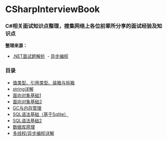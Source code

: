 # CSharpInterviewBook
### C#相关面试知识点整理，搜集网络上各位前辈所分享的面试经验及知识点  
 **整理来源：**  
- [.NET面试题解析](http://www.cnblogs.com/anding/p/5226343.html)  - [异步编程](https://www.cnblogs.com/jonins/p/9558275.html)
### 目录  
- [值类型、引用类型、装箱与拆箱](https://github.com/caxich/CSharpInterviewBook/blob/master/CSharpInterviewBook/Part1/C%23%E5%9F%BA%E7%A1%80.md)  
- [string详解](https://github.com/caxich/CSharpInterviewBook/blob/master/CSharpInterviewBook/Part1/string.md)
- [面向对象基础1](https://github.com/caxich/CSharpInterviewBook/blob/master/CSharpInterviewBook/Part1/%E9%9D%A2%E5%90%91%E5%AF%B9%E8%B1%A1%E5%9F%BA%E7%A1%801.md)
- [面向对象基础2](https://github.com/caxich/CSharpInterviewBook/blob/master/CSharpInterviewBook/Part1/%E9%9D%A2%E5%90%91%E5%AF%B9%E8%B1%A1%E5%9F%BA%E7%A1%802.md)
- [GC与内存管理](https://github.com/caxich/CSharpInterviewBook/blob/master/CSharpInterviewBook/Part1/GC%E4%B8%8E%E5%86%85%E5%AD%98%E7%AE%A1%E7%90%86.md)
- [SQL语法基础（基于Sqlite）](https://github.com/caxich/CSharpInterviewBook/blob/master/CSharpInterviewBook/Part1/SQL%E8%AF%AD%E6%B3%95%E5%9F%BA%E7%A1%80%EF%BC%88%E5%9F%BA%E4%BA%8ESqlite%EF%BC%89.md)
- [SQL语法基础2](https://github.com/caxich/CSharpInterviewBook/blob/master/CSharpInterviewBook/Part1/SQL%E8%AF%AD%E6%B3%95%E5%9F%BA%E7%A1%802.md)
- [数据库原理](https://github.com/caxich/CSharpInterviewBook/blob/master/CSharpInterviewBook/Part1/%E6%95%B0%E6%8D%AE%E5%BA%93%E5%8E%9F%E7%90%86.md)
- [多线程/异步编程详解](https://github.com/caxich/CSharpInterviewBook/blob/master/CSharpInterviewBook/Part1/%E5%A4%9A%E7%BA%BF%E7%A8%8B.md)
